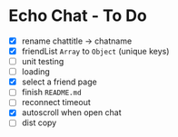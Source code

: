 Echo Chat - To Do
=================

- [x] rename chattitle -> chatname
- [x] friendList `Array` to `Object` (unique keys)
- [ ] unit testing
- [ ] loading
- [x] select a friend page
- [ ] finish `README.md`
- [ ] reconnect timeout
- [x] autoscroll when open chat
- [ ] dist copy
